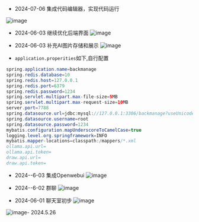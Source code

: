 - 2024-07-06 集成代码编辑器，实现代码运行

![image](https://github.com/Cunninger/background-backmanage/assets/113076850/db16757a-cf46-4a3a-a1e1-504910e84a66)


- 2024-06-03 继续优化后端界面
![image](https://github.com/Cunninger/background-backmanage/assets/113076850/5cc3e6dd-f2eb-4dd2-a345-cbc0e40449aa)

- 2024-06-03 补充AI图片存储和展示
![image](https://github.com/Cunninger/background-backmanage/assets/113076850/94a35310-d357-438b-9ec0-904e2f7c6040)


-  `application.properities`如下,自行配置
```java
spring.application.name=backmanage
spring.redis.database=10
spring.redis.host=127.0.0.1
spring.redis.port=6379
spring.redis.password=1234
spring.servlet.multipart.max-file-size=5MB
spring.servlet.multipart.max-request-size=10MB
server.port=7788
spring.datasource.url=jdbc:mysql://127.0.0.1:3306/backmanage?useUnicode=true&characterEncoding=utf-8&useSSL=false
spring.datasource.username=root
spring.datasource.password=1234
mybatis.configuration.mapUnderscoreToCamelCase=true
logging.level.org.springframework=INFO
mybatis.mapper-locations=classpath:/mappers/*.xml
ollama.api.url=
ollama.api.token=
draw.api.url=
draw.api.token=

```

- 2024--6-03 集成Openwebui
![image](https://github.com/Cunninger/background-backmanage/assets/113076850/ad007e50-a891-43fb-af01-4ff6bbb3c634)


- 2024--6-02 群聊
![image](https://github.com/Cunninger/background-backmanage/assets/113076850/2655d302-98ee-4c53-b96d-4508e45e9d11)


- 2024-06-01 聊天室初步
![image](https://github.com/Cunninger/background-backmanage/assets/113076850/0c63205d-e390-481d-b38d-6ce308fab4a0)


![image](https://github.com/Cunninger/background-backmanage/assets/113076850/c1414eca-910e-4118-b5dc-93543c30a57f)- 2024.5.26
